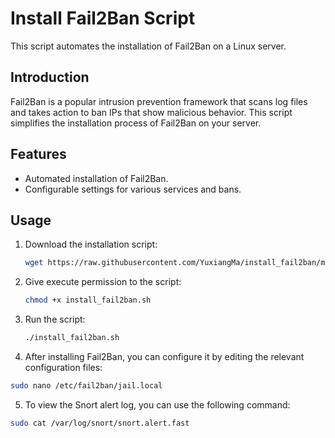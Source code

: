# Install Fail2Ban Script

This script automates the installation of Fail2Ban on a Linux server.

## Introduction

Fail2Ban is a popular intrusion prevention framework that scans log files and takes action to ban IPs that show malicious behavior. This script simplifies the installation process of Fail2Ban on your server.

## Features

- Automated installation of Fail2Ban.
- Configurable settings for various services and bans.

## Usage

1. Download the installation script:

    ```bash
    wget https://raw.githubusercontent.com/YuxiangMa/install_fail2ban/main/install_fail2ban.sh
    ```

2. Give execute permission to the script:

    ```bash
    chmod +x install_fail2ban.sh
    ```

3. Run the script:

    ```bash
    ./install_fail2ban.sh
    ```
    
4. After installing Fail2Ban, you can configure it by editing the relevant configuration files:

```bash
sudo nano /etc/fail2ban/jail.local
```

5. To view the Snort alert log, you can use the following command:
```bash
sudo cat /var/log/snort/snort.alert.fast
